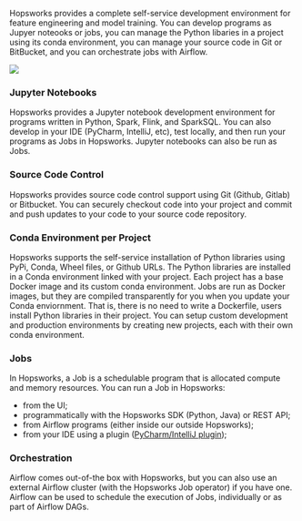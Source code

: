 Hopsworks provides a complete self-service development environment for feature engineering and model training. You can develop programs as Jupyer noteooks or jobs, you can manage the Python libaries in a project using its conda environment, you can manage your source code in Git or BitBucket, and you can orchestrate jobs with Airflow.

<img src="../../../assets/images/concepts/dev/dev-inside.svg">

### Jupyter Notebooks

Hopsworks provides a Jupyter notebook development environment for programs written in Python, Spark, Flink, and SparkSQL. You can also develop in your IDE (PyCharm, IntelliJ, etc), test locally, and then run your programs as Jobs in Hopsworks. Jupyter notebooks can also be run as Jobs.

### Source Code Control

Hopsworks provides source code control support using Git (Github, Gitlab) or Bitbucket. You can securely checkout code into your project and commit and push updates to your code to your source code repository. 

### Conda Environment per Project

Hopsworks supports the self-service installation of Python libraries using PyPi, Conda, Wheel files, or Github URLs. The Python libraries are installed in a Conda environment linked with your project. Each project has a base Docker image and its custom conda environment. Jobs are run as Docker images, but they are compiled transparently for you when you update your Conda enviornment. That is, there is no need to write a Dockerfile, users install Python libraries in their project. You can setup custom development and production environments by creating new projects, each with their own conda environment.

### Jobs

In Hopsworks, a Job is a schedulable program that is allocated compute and memory resources. You can run a Job in Hopsworks:

* from the UI;
* programmatically with the Hopsworks SDK (Python, Java) or REST API;
* from Airflow programs (either inside our outside Hopsworks);
* from your IDE using a plugin ([PyCharm/IntelliJ plugin](https://plugins.jetbrains.com/plugin/15537-hopsworks));

### Orchestration

Airflow comes out-of-the box with Hopsworks, but you can also use an external Airflow cluster (with the Hopsworks Job operator) if you have one. Airflow can be used to schedule the execution of Jobs, individually or as part of Airflow DAGs.
